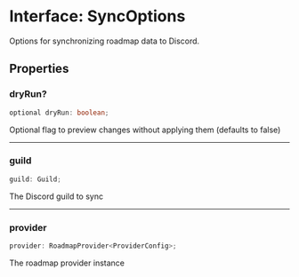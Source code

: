 # Interface: SyncOptions

Options for synchronizing roadmap data to Discord.

## Properties

### dryRun?

```ts
optional dryRun: boolean;
```

Optional flag to preview changes without applying them (defaults to false)

***

### guild

```ts
guild: Guild;
```

The Discord guild to sync

***

### provider

```ts
provider: RoadmapProvider<ProviderConfig>;
```

The roadmap provider instance
